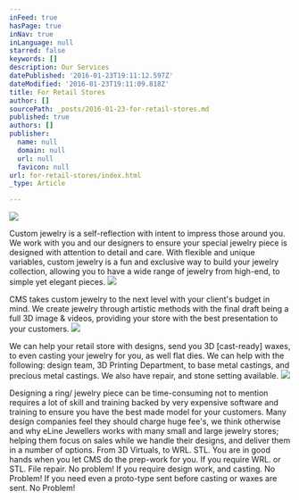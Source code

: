 ```yaml
---
inFeed: true
hasPage: true
inNav: true
inLanguage: null
starred: false
keywords: []
description: Our Services
datePublished: '2016-01-23T19:11:12.597Z'
dateModified: '2016-01-23T19:11:09.818Z'
title: For Retail Stores
author: []
sourcePath: _posts/2016-01-23-for-retail-stores.md
published: true
authors: []
publisher:
  name: null
  domain: null
  url: null
  favicon: null
url: for-retail-stores/index.html
_type: Article

---
```

![](https://s3-us-west-2.amazonaws.com/the-grid-img/p/91d68d8d67d0e36f25bffa616f3c53713fd761d5.jpg)

Custom jewelry is a self-reflection with intent to impress those around you.  We work with you and our designers to ensure your special jewelry piece is designed with attention to detail and care.  With flexible and unique variables, custom jewelry is a fun and exclusive way to build your jewelry collection, allowing you to have a wide range of jewelry from high-end, to simple yet elegant pieces.
![](https://s3-us-west-2.amazonaws.com/the-grid-img/p/419df59e2f7224ac8b59bebaf342b3d43ea2e102.jpg)

CMS takes custom jewelry to the next level with your client's budget in mind.  We create jewelry through artistic methods with the final draft being a full 3D image & videos, providing your store with the best presentation to your customers.  ![](https://the-grid-user-content.s3-us-west-2.amazonaws.com/de6db45a-7f98-47b9-a093-9bc82b06bb7f.jpg)

We can help your retail store with designs, send you 3D \[cast-ready\] waxes, to even casting your jewelry for you, as well flat dies.  We can help with the following: design team, 3D Printing Department, to base metal castings, and precious metal castings.  We also have repair, and stone setting available.
![](https://s3-us-west-2.amazonaws.com/the-grid-img/p/01a1ab6d05c48d57014d52890208cdd4f78b357e.jpg)

Designing a ring/ jewelry piece can be time-consuming not to mention requires a lot of skill and training backed by very expensive software and training to ensure you have the best made model for your customers.  Many design companies feel they should charge huge fee's, we think otherwise and why eLine Jewellers works with many small and large jewelry stores; helping them focus on sales while we handle their designs, and deliver them in a number of options.  From 3D Virtuals, to WRL. STL. You are in good hands when you let CMS do the prep-work for you.  If you require WRL. or STL. File repair. No problem!  If you require design work, and casting.  No Problem!  If you need even a proto-type sent before casting or waxes are sent.  No Problem!